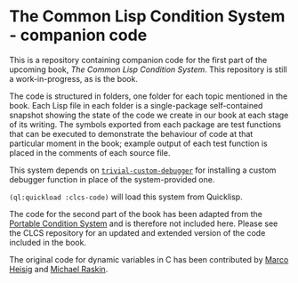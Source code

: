 # The Common Lisp Condition System - companion code

This is a repository containing companion code for the first part of the upcoming book, *The Common Lisp Condition System*. This repository is still a work-in-progress, as is the book.

The code is structured in folders, one folder for each topic mentioned in the book. Each Lisp file in each folder is a single-package self-contained snapshot showing the state of the code we create in our book at each stage of its writing. The symbols exported from each package are test functions that can be executed to demonstrate the behaviour of code at that particular moment in the book; example output of each test function is placed in the comments of each source file.

This system depends on [`trivial-custom-debugger`](https://github.com/phoe/trivial-custom-debugger) for installing a custom debugger function in place of the system-provided one.

`(ql:quickload :clcs-code)` will load this system from Quicklisp.

The code for the second part of the book has been adapted from the [Portable Condition System](https://github.com/phoe/portable-condition-system) and is therefore not included here. Please see the CLCS repository for an updated and extended version of the code included in the book.

The original code for dynamic variables in C has been contributed by [Marco Heisig](https://github.com/marcoheisig) and [Michael Raskin](https://gitlab.common-lisp.net/mraskin).
